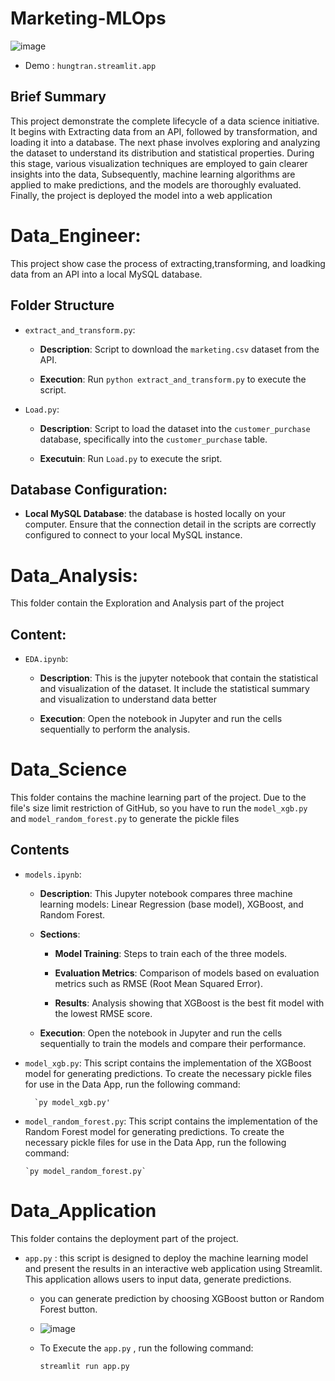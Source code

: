 # Marketing-MLOps
![image](https://github.com/user-attachments/assets/349e5367-2e88-499a-9025-37c0338f522b)
- Demo :
  `hungtran.streamlit.app`
## Brief Summary
This project demonstrate the complete lifecycle of a data science initiative. It begins with Extracting data from an API, followed by transformation,
and loading it into a database. The next phase involves exploring and analyzing the dataset to understand its distribution and statistical properties.
During this stage, various visualization techniques are employed to gain clearer insights into the data, Subsequently, machine learning algorithms are 
applied to make predictions, and the models are thoroughly evaluated. Finally, the project is deployed the model into a web application 

# Data_Engineer:
This project show case the process of extracting,transforming, and loadking data from an API into a local MySQL database.

## Folder Structure
- `extract_and_transform.py`:

  
  - **Description**: Script to download the `marketing.csv` dataset from the API.

  - **Execution**: Run `python extract_and_transform.py` to execute the script.


- `Load.py`:

  
  - **Description**: Script to load the dataset into the `customer_purchase` database, specifically into the `customer_purchase` table.

  
  - **Executuin**: Run `Load.py` to execute the sript.

## Database Configuration:
- **Local MySQL Database**: the database is hosted locally on your computer. Ensure that the connection detail in the scripts are correctly
configured to connect to your local MySQL instance.


# Data_Analysis:
This folder contain the Exploration and Analysis part of the project

## Content:
- `EDA.ipynb`:
 
  - **Description**: This is the jupyter notebook that contain the statistical and visualization of the dataset. It include the statistical summary and visualization to understand data better
 
    
  - **Execution**:  Open the notebook in Jupyter and run the cells sequentially to perform the analysis.

# Data_Science
This folder contains the machine learning part of the project. Due to the file's size limit restriction of GitHub, so you have to run the `model_xgb.py` and `model_random_forest.py` to generate the pickle files

## Contents
- `models.ipynb`:


  - **Description**: This Jupyter notebook compares three machine learning models: Linear Regression (base model), XGBoost, and Random Forest.


  - **Sections**:
    
    - **Model Training**: Steps to train each of the three models.
      
    - **Evaluation Metrics**: Comparison of models based on evaluation metrics such as RMSE (Root Mean Squared Error).
      
    - **Results**: Analysis showing that XGBoost is the best fit model with the lowest RMSE score.
      
  - **Execution**: Open the notebook in Jupyter and run the cells sequentially to train the models and compare their performance.
  
- `model_xgb.py`: This script contains the implementation of the XGBoost model for generating predictions. To create the necessary pickle files for use in the Data App, run the following command:

  
        `py model_xgb.py'

- `model_random_forest.py`: This script contains the implementation of the Random Forest model for generating predictions. To create the necessary pickle files for use in the Data App, run the following command:


      `py model_random_forest.py`

  
# Data_Application
This folder contains the deployment part of the project.
- `app.py` : this script is designed to deploy the machine learning model and present the results in an interactive web application using Streamlit. This application allows users to input data, generate predictions.

  - you can generate prediction by choosing XGBoost button or Random Forest button.
  - ![image](https://github.com/user-attachments/assets/51453f1d-69cd-4faa-9e9f-a3b282dbd8f4)

  - To Execute the `app.py` , run the following command:


    `streamlit run app.py`
    
 
  



